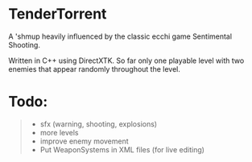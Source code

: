 # TenderTorrent

A 'shmup heavily influenced by the classic ecchi game Sentimental Shooting.

Written in C++ using DirectXTK. So far only one playable level with two enemies that appear randomly throughout the level.



# Todo:
>- sfx (warning, shooting, explosions)
>- more levels
>- improve enemy movement
>- Put WeaponSystems in XML files (for live editing)

